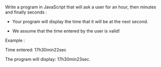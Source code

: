 Write a program in JavaScript that will ask a user for an hour, then minutes and finally seconds :


* Your program will display the time that it will be at the next second.

* We assume that the time entered by the user is valid!

Example :

Time entered: 17h30min22sec

The program will display: 17h30min23sec.
